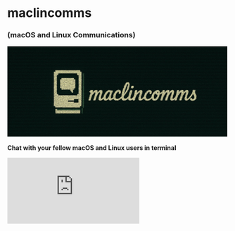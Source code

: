 # maclincomms

### (macOS and Linux Communications)
<img width=500 src="https://github.com/hy-atharv/maclincomms/blob/76841e0ce9206b8703f185bee8efd2158fda9df3/maclincomms.png">

**Chat with your fellow macOS and Linux users in terminal**

![**Documentation**](https://github.com/hy-atharv/maclincomms/blob/main/README.md)
